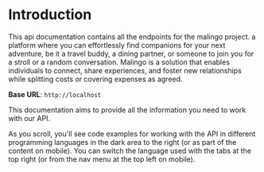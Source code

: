 # Introduction

This api documentation contains all the endpoints for the malingo project. 
    a platform where you can effortlessly find companions for your next adventure, be it a travel buddy,
     a dining partner, or someone to join you for a stroll or a random conversation. Malingo is a solution
      that enables individuals to connect, share experiences, and foster new relationships while splitting
       costs or covering expenses as agreed.
    

<aside>
    <strong>Base URL</strong>: <code>http://localhost</code>
</aside>

This documentation aims to provide all the information you need to work with our API.

<aside>As you scroll, you'll see code examples for working with the API in different programming languages in the dark area to the right (or as part of the content on mobile).
You can switch the language used with the tabs at the top right (or from the nav menu at the top left on mobile).</aside>

